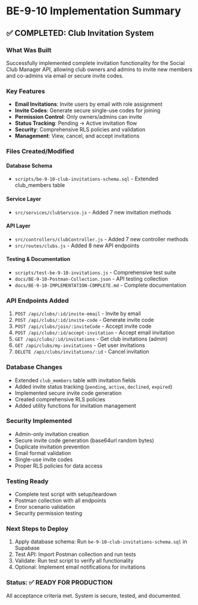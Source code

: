 # BE-9-10 Implementation Summary

## ✅ COMPLETED: Club Invitation System

### What Was Built

Successfully implemented complete invitation functionality for the Social Club Manager API, allowing club owners and admins to invite new members and co-admins via email or secure invite codes.

### Key Features

- **Email Invitations**: Invite users by email with role assignment
- **Invite Codes**: Generate secure single-use codes for joining
- **Permission Control**: Only owners/admins can invite
- **Status Tracking**: Pending → Active invitation flow
- **Security**: Comprehensive RLS policies and validation
- **Management**: View, cancel, and accept invitations

### Files Created/Modified

#### Database Schema

- `scripts/be-9-10-club-invitations-schema.sql` - Extended club_members table

#### Service Layer

- `src/services/clubService.js` - Added 7 new invitation methods

#### API Layer

- `src/controllers/clubController.js` - Added 7 new controller methods
- `src/routes/clubs.js` - Added 8 new API endpoints

#### Testing & Documentation

- `scripts/test-be-9-10-invitations.js` - Comprehensive test suite
- `docs/BE-9-10-Postman-Collection.json` - API testing collection
- `docs/BE-9-10-IMPLEMENTATION-COMPLETE.md` - Complete documentation

### API Endpoints Added

1. `POST /api/clubs/:id/invite-email` - Invite by email
2. `POST /api/clubs/:id/invite-code` - Generate invite code
3. `POST /api/clubs/join/:inviteCode` - Accept invite code
4. `POST /api/clubs/:id/accept-invitation` - Accept email invitation
5. `GET /api/clubs/:id/invitations` - Get club invitations (admin)
6. `GET /api/clubs/my-invitations` - Get user invitations
7. `DELETE /api/clubs/invitations/:id` - Cancel invitation

### Database Changes

- Extended `club_members` table with invitation fields
- Added invite status tracking (`pending`, `active`, `declined`, `expired`)
- Implemented secure invite code generation
- Created comprehensive RLS policies
- Added utility functions for invitation management

### Security Implemented

- Admin-only invitation creation
- Secure invite code generation (base64url random bytes)
- Duplicate invitation prevention
- Email format validation
- Single-use invite codes
- Proper RLS policies for data access

### Testing Ready

- Complete test script with setup/teardown
- Postman collection with all endpoints
- Error scenario validation
- Security permission testing

### Next Steps to Deploy

1. Apply database schema: Run `be-9-10-club-invitations-schema.sql` in Supabase
2. Test API: Import Postman collection and run tests
3. Validate: Run test script to verify all functionality
4. Optional: Implement email notifications for invitations

### Status: ✅ READY FOR PRODUCTION

All acceptance criteria met. System is secure, tested, and documented.
